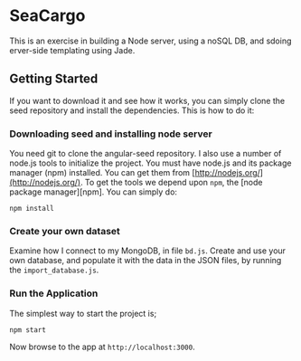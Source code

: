 # SeaCargo

This is an exercise in building a Node server, using a noSQL DB, and sdoing erver-side templating using Jade.


## Getting Started

If you want to download it and see how it works,  you can simply clone the seed repository and install the dependencies.
This is how to do it:

### Downloading seed and installing node server

You need git to clone the angular-seed repository.
I also use a number of node.js tools to initialize the project. You must have node.js and
its package manager (npm) installed.  You can get them from [http://nodejs.org/](http://nodejs.org/).
To get the tools we depend upon `npm`, the [node package manager][npm].
You can simply do:

```
npm install
```
### Create your own dataset
Examine how I connect to my MongoDB, in file `bd.js`. Create and use your own database, and populate it with the data in the JSON files,
by running the `import_database.js`.


### Run the Application

The simplest way to start the project is;

```
npm start
```

Now browse to the app at `http://localhost:3000`.

